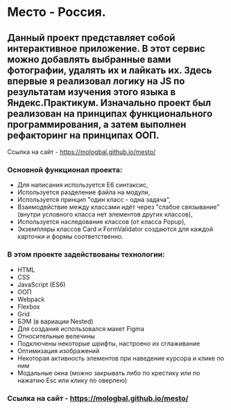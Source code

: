 # Место - Россия.

## Данный проект представляет собой интерактивное приложение. В этот сервис можно добавлять выбранные вами фотографии, удалять их и лайкать их. Здесь впервые я реализовал логику на JS по результатам изучения этого языка в Яндекс.Практикум. Изначально проект был реализован на принципах функционального программирования, а затем выполнен рефакторинг на принципах ООП.
Ссылка на сайт - https://mologbal.github.io/mesto/

### Основной функционал проекта:

* Для написания используется E6 синтаксис,
* Используется разделение файла на модули,
* Используется принцип "один класс - одна задача",
* Взаимодействие между классами идёт через "слабое связывание" (внутри условного класса нет элементов других классов),
* Используется наследование классов (от класса Popup),
* Экземпляры классов Card и FormValidator создаются для каждой карточки и формы соответственно.

### В этом проекте задействованы технологии:
* HTML
* CSS
* JavaScript (ES6)
* ООП
* Webpack
* Flexbox
* Grid
* БЭМ (в вариации Nested)
* Для создания использовался макет Figma
* Относительные велечины
* Подключены некоторые шрифты, настроено их сглаживание
* Оптимизация изображений
* Некоторая активность элементов при наведение курсора и клике по ним
* Модальные окна (можно закрывать либо по крестику или по нажатию Esc или клику по оверлею)

### Ссылка на сайт - https://mologbal.github.io/mesto/
